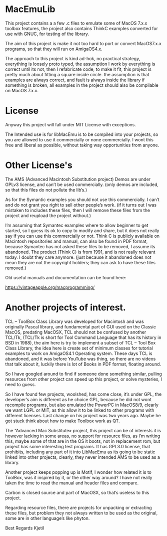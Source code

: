 # MacEmuLib

This project contains a a few .c files to emulate some of MacOS 7.x.x toolbox features, 
the project also contains ThinkC examples converted for use with GNUC, for testing of the library.

The aim of this project is make it not too hard to port or convert MacOS7.x.x programs, so that they will run on AmigaOS4.x.

The approach to this project is kind ad-hok, no practical strategy, everything is loosely proto typed, the assumption I work by everything is correct until its not, then I refabricate code, to make it fit, this project is pretty much about fitting a square inside circle. the assumption is that examples are always correct, and fault is always inside the library if something is broken, all examples in the project should also be compilable on MacOS 7.x.x.

# License

Anyway this project will fall under MIT License with exceptions.

The Intended use is for libMacEmu is to be compiled into your projects, so you are allowed to use it commercially or none commercially. 
I wont this free and liberal as possible, without taking way opportunities from anyone.

# Other License's

The AMS (Advanced Macintosh Substitution project)  Demos are under GPLv3 license, and can’t be used commercially.
(only demos are included, so that this files do not pollute the lib’s.)

As for the Symantic examples you should not use this commercially. I can’t and do not grant you right to sell other people’s work.
(if it turns out I was mistaken to includes these files, then I will remove these files from the project and reupload the project without.)

I’m assuming that Symantec examples where to allow beginner to get started, so I guess its ok to copy to modify and share, but it does not really say if you can use this commercially or not. Think C is publicly available on Macintosh repositories and manual, can also be found in PDF format, because Symantec has not asked these files to be removed, I assume its abandoned. The product (Think C) is from 1991, and is not really relevant today. I doubt they care anymore. (just because it abandoned does not mean they are not the copyright holders; they can ask to have these files removed.)

Old useful manuals and documentation can be found here:

https://vintageapple.org/macprogramming/

# Another projects of interest.

TCL – ToolBox Class Library was developed for Macintosh and was originally Pascal library, and fundamental part of GUI used on the Classic MacOS, predating MacOSX, TCL should not be confused by another TCL/Tk, (TCL/Tk is short for Tool Command Language that has its history in BSD  in 1988), the aim here is try to implement a subset of TCL – Tool Box Class Library, the idea here is create set of minimum classes for tutorial examples to work on AmigaOS4.1 Operating system. These days TCL is abandoned, and it was before YouTube was thing, so there are no videos that talk about it, luckily there is lot of Books in PDF format, floating around.

So I have googled around to find if someone done something similar, pulling resources from other project can speed up this project, or solve mysteries, I need to guess.

So I have found few projects, woolshed, has come close, it’s under GPL, the developer’s  aim is different as he choice GPL, because he did not wont recompile programs, but also emulated the PowerPC in MacOS8/9, clearly we want LGPL or MIT, as this allow it to be linked to other programs with different licenses.  Last change on his project was two years ago. Maybe he got stuck think about how to make Toolbox work as QT.

The “Advanced Mac Substitute» project, this project can be of interests it is however lacking in some areas, no support for resource files, as I’m writing this, maybe some of that are in the OS it boots, not in replacement rom, but project has some interesting test programs. It has GPL3.0 license, that prohibits, including any part of it into LibMacEmu as its going to be static linked into other projects, clearly, they never intended AMS to be used as a library.

Another project keeps popping up is Motif, I wonder how related it is to ToolBox, was it inspired by it, or the other way around? I have not really taken the time to read the manual and header files and compare.

Carbon is closed source and part of MacOSX, so that’s useless to this project.

Regarding resource files, there are projects for unpacking or extracting these files, but problem they not always written to be used as the original, some are in other language’s like phyton.




Best Regards
Kjetil

